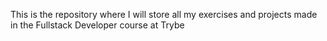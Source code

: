 This is the repository where I will store all my exercises and projects made in the Fullstack Developer course at Trybe
